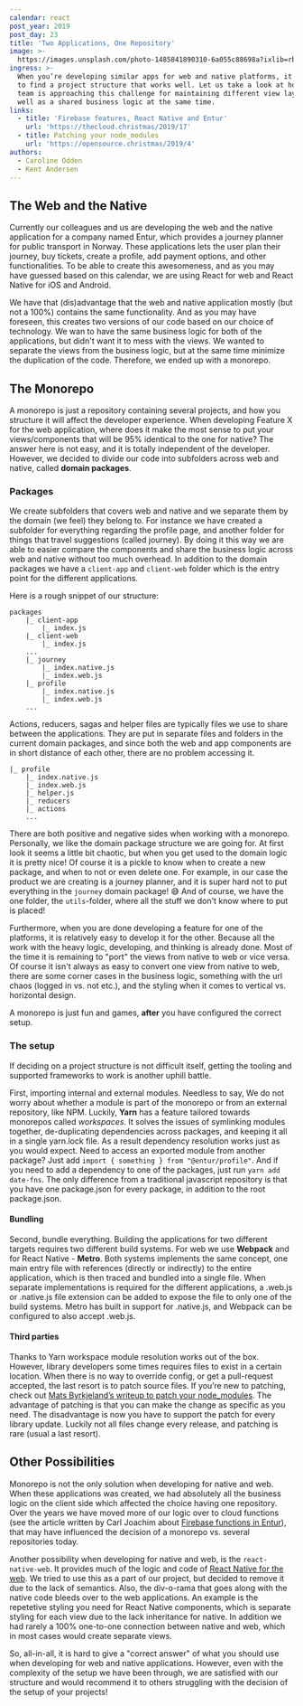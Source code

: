 ```yaml
---
calendar: react
post_year: 2019
post_day: 23
title: 'Two Applications, One Repository'
image: >-
  https://images.unsplash.com/photo-1485841890310-6a055c88698a?ixlib=rb-1.2.1&ixid=eyJhcHBfaWQiOjEyMDd9&auto=format&fit=crop&w=2250&q=80
ingress: >-
  When you’re developing similar apps for web and native platforms, it is hard
  to find a project structure that works well. Let us take a look at how our
  team is approaching this challenge for maintaining different view layers, as
  well as a shared business logic at the same time.
links:
  - title: 'Firebase features, React Native and Entur'
    url: 'https://thecloud.christmas/2019/17'
  - title: Patching your node_modules
    url: 'https://opensource.christmas/2019/4'
authors:
  - Caroline Odden
  - Kent Andersen
---
```

## The Web and the Native

Currently our colleagues and us are developing the web and the native application for a company named Entur, which provides a journey planner for public transport in Norway. These applications lets the user plan their journey, buy tickets, create a profile, add payment options, and other functionalities. To be able to create this awesomeness, and as you may have guessed based on this calendar, we are using React for web and React Native for iOS and Android.

We have that (dis)advantage that the web and native application mostly (but not a 100%) contains the same functionality. And as you may have foreseen, this creates two versions of our code based on our choice of technology. We wan to have the same business logic for both of the applications, but didn't want it to mess with the views. We wanted to separate the views from the business logic, but at the same time minimize the duplication of the code. Therefore, we ended up with a monorepo.

## The Monorepo

A monorepo is just a repository containing several projects, and how you structure it will affect the developer experience. 
When developing Feature X for the web application, where does it make the most sense to put your views/components that will be 95% identical to the one for native? The answer here is not easy, and it is totally independent of the developer. However, we decided to divide our code into subfolders across web and native, called **domain packages**.

### Packages

We create subfolders that covers web and native and we separate them by the domain (we feel) they belong to. For instance we have created a subfolder for everything regarding the profile page, and another folder for things that travel suggestions (called journey). By doing it this way we are able to easier compare the components and share the business logic across web and native without too much overhead.
In addition to the domain packages we have a `client-app` and `client-web` folder which is the entry point for the different applications.

Here is a rough snippet of our structure:

```
packages
    |_ client-app
        |_ index.js
    |_ client-web
        |_ index.js
    ...
    |_ journey
        |_ index.native.js
        |_ index.web.js
    |_ profile
        |_ index.native.js
        |_ index.web.js
    ...
```

Actions, reducers, sagas and helper files are typically files we use to share between the applications. They are put in separate files and folders in the current domain packages, and since both the web and app components are in short distance of each other, there are no problem accessing it. 

```
|_ profile
    |_ index.native.js
    |_ index.web.js
    |_ helper.js
    |_ reducers
    |_ actions
    ...
```

There are both positive and negative sides when working with a monorepo. Personally, we like the domain package structure we are going for. At first look it seems a little bit chaotic, but when you get used to the domain logic it is pretty nice! Of course it is a pickle to know when to create a new package, and when to not or even delete one. For example, in our case the product we are creating is a journey planner, and it is super hard not to put everything in the `journey` domain package! 😅 And of course, we have the one folder, the `utils`-folder, where all the stuff we don't know where to put is placed!

Furthermore, when you are done developing a feature for one of the platforms, it is relatively easy to develop it for the other. Because all the work with the heavy logic, developing, and thinking is already done. Most of the time it is remaining to "port" the views from native to web or vice versa. Of course it isn't always as easy to convert one view from native to web, there are some corner cases in the business logic, something with the url chaos (logged in vs. not etc.), and the styling when it comes to vertical vs. horizontal design.

A monorepo is just fun and games, **after** you have configured the correct setup.

### The setup

If deciding on a project structure is not difficult itself, getting the tooling and supported frameworks to work is another uphill battle. 

First, importing internal and external modules. Needless to say, We do not worry about whether a module is part of the monorepo or from an external repository, like NPM. Luckily, **Yarn** has a feature tailored towards monorepos called _workspaces_. It solves the issues of symlinking modules together, de-duplicating dependencies across packages, and keeping it all in a single yarn.lock file. As a result dependency resolution works just as you would expect. Need to access an exported module from another package? Just add `import { something } from "@entur/profile"`. And if you need to add a dependency to one of the packages, just run `yarn add date-fns`. The only difference from a traditional javascript repository is that you have one package.json for every package, in addition to the root package.json.  

#### Bundling

Second, bundle everything. Building the applications for two different targets requires two different build systems. For web we use **Webpack** and for React Native - **Metro**. Both systems implements the same concept, one main entry file with references (directly or indirectly) to the entire application, which is then traced and bundled into a single file. When separate implementations is required for the different applications, a .web.js or .native.js file extension can be added to expose the file to only one of the build systems. Metro has built in support for .native.js, and Webpack can be configured to also accept .web.js.

#### Third parties

Thanks to Yarn workspace module resolution works out of the box. However, library developers some times requires files to exist in a certain location. When there is no way to override config, or get a pull-request accepted, the last resort is to patch source files. If you’re new to patching, check out [Mats Byrkjeland’s writeup to patch your node_modules](https://opensource.christmas/2019/4). The advantage of patching is that you can make the change as specific as you need. The disadvantage is now you have to support the patch for every library update. Luckily not all files change every release, and patching is rare (usual a last resort).

## Other Possibilities

Monorepo is not the only solution when developing for native and web. When these applications was created, we had absolutely all the business logic on the client side which affected the choice having one repository. Over the years we have moved more of our logic over to cloud functions (see the article written by Carl Joachim about [Firebase functions in Entur](https://thecloud.christmas/2019/17)), that may have influenced the decision of a monorepo vs. several repositories today. 

Another possibility when developing for native and web, is the `react-native-web`. It provides much of the logic and code of [React Native for the web](https://github.com/necolas/react-native-web). We tried to use this as a part of our project, but decided to remove it due to the lack of semantics. Also, the div-o-rama that goes along with the native code bleeds over to the web applications. An example is the repetetive styling you need for React Native components, which is separate styling for each view due to the lack inheritance for native. In addition we had rarely a 100% one-to-one connection between native and web, which in most cases would create separate views. 

So, all-in-all, it is hard to give a "correct answer" of what you should use when developing for web and native applications. However, even with the complexity of the setup we have been through, we are satisfied with our structure and would recommend it to others struggling with the decision of the setup of your projects!
